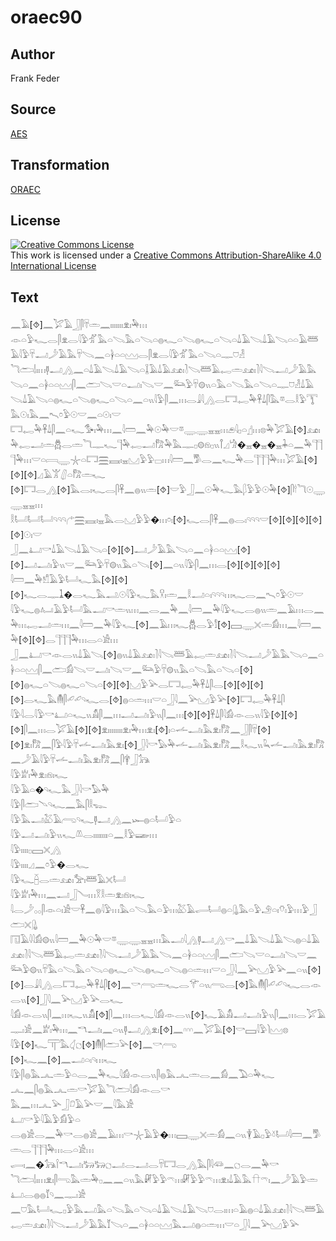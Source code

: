 # oraec90

## Author

Frank Feder

## Source

[AES](https://github.com/simondschweitzer/aes)

## Transformation

[ORAEC](https://oraec.github.io/)

## License

<a rel="license" href="http://creativecommons.org/licenses/by-sa/4.0/"><img alt="Creative Commons License" style="border-width:0" src="https://i.creativecommons.org/l/by-sa/4.0/88x31.png" /></a><br />This work is licensed under a <a rel="license" href="http://creativecommons.org/licenses/by-sa/4.0/">Creative Commons Attribution-ShareAlike 4.0 International License</a>

## Text

𓈖𓄿[⯑]𓈖𓅯𓄿𓃀𓋴𓄜𓏛𓈖𓏤𓏤𓏤𓏤𓏤𓏤𓏤𓁷𓏤𓅆𓏥<br>
𓁹𓏏𓅱𓆑𓂋𓋴𓁷𓂋𓇋𓅱𓁄𓅓𓏏𓌫𓅓𓏏𓌫𓏏𓐍𓆑𓏏𓌫𓐍𓆑𓏏𓌫𓏏𓍑𓄿𓌫𓍑𓄿𓌫𓏏𓏏𓄿𓆷𓄿𓇋𓅱𓄜𓂝𓌳𓄿𓅓𓄜𓌫𓈖𓏏𓋀𓏏𓏏𓈉𓂋𓋴𓁷𓂋𓇋𓅱𓁄𓅓𓏏𓌫𓏏𓊃𓈞𓁐<br>
𓆓𓂧𓌃𓏤𓏥𓊢𓂝𓂻𓈖𓏏𓍑𓄿𓌫𓍑𓄿𓌫𓏏𓆼𓄿𓍑𓄿𓃭𓏤𓍘𓌫𓆷𓄿𓉻𓏛𓃭𓏤𓍘𓇋𓌫𓂝𓌳𓄿𓅓𓌫𓏏𓈖𓏏𓋀𓏏𓏏𓈉𓋴𓈖𓂧𓌫𓎟𓏏𓂝𓏤𓌫𓎟𓈖𓃛𓅱𓄜𓊗𓏭𓏏𓅓𓏏𓌫𓅓𓏏𓌫𓏏𓊃𓈞𓁐𓍑𓄿𓌫𓍑𓄿𓌫𓏏𓐍𓆑𓏏𓌫𓐍𓆑𓏏𓌫𓏏𓈖𓏏𓏭𓇋𓅱𓋴𓈖𓏥𓂋𓇍𓇋𓂻𓂋𓉐𓉻𓅆𓋹𓍑𓋴𓅓𓎼𓂋𓎛𓅱𓇰𓅓𓇳𓏤𓅓𓈖𓍇𓏌𓅱𓇳𓎟𓈖𓏏𓇳𓏤𓎟<br>
𓉐𓉻𓅆𓋹𓍑𓋴𓈖𓏏𓆑𓅜𓏤𓅆𓏥𓈖𓇋𓏠𓈖𓅆𓇳𓅆𓎟𓎼𓇾𓇾𓈇𓈇𓏥𓂉𓇋𓊪𓏏𓊨𓏥𓊖𓅆𓅯𓄿[⯑]𓃭𓏤𓅆𓉻𓂝𓏛𓆣𓂋𓏛𓆓𓊃𓆑𓊹𓅆𓉻𓂝𓀗𓅆𓅓𓊃𓊪𓊗𓁶𓊪𓏭𓋾𓈎𓀝�𓈇�𓈇�𓈇𓇓𓏏𓈖𓅆𓊹𓊹𓊹𓅆𓏥𓎟𓏏𓇯𓇾𓇼𓏏𓉐𓈗𓈘𓏤𓈇𓈋𓅱𓅱𓊌𓏥𓇋𓏠𓈖𓀄𓂋𓈖𓆑𓅆𓂋𓊹𓊹𓊹𓅆𓏥𓅯𓄿[⯑][⯑][⯑]𓈎𓄿𓀠𓋛𓏏𓀗𓏛𓆑<br>
[⯑]𓉐𓂋𓂻[⯑]𓅓𓂋𓏤𓆑𓂋𓋴𓋹𓈖𓐍𓏭𓏛[⯑]𓎟𓅱𓃀𓈖𓇳𓅆𓆑𓅓𓆄𓅱𓅱𓇳𓅆[⯑]𓋴𓎗𓆓𓇳𓇾𓇾𓈇𓈇𓏥<br>
𓎛𓂡𓂡𓂡𓄹𓄹𓄹𓂐𓈗𓈘𓏤𓈇𓅓𓂋𓈋𓅱𓅱�𓏥𓏌𓏤[⯑]𓆑𓂋𓋴𓋹𓈖𓐍𓂋𓏤𓄹𓄹𓄹𓎟[⯑][⯑][⯑][⯑][⯑]𓇳𓏤𓎟<br>
𓃀𓈖𓂞𓎡𓍑𓄿𓌫𓍑𓄿𓌫𓏏[⯑][⯑]𓂝𓌳𓄿𓅓𓌫𓏏𓈖𓏏𓋀𓏏𓏏𓈉[⯑][⯑]𓂝𓂝𓏤𓅱𓏭𓎟𓈖𓃛𓅱𓄜𓊗𓏭𓅓𓏏𓌫[⯑]𓈖𓏏𓏭𓇋𓅱𓋴𓈖𓏥𓂋[⯑][⯑][⯑][⯑]<br>
𓇋𓏠𓈖𓅆𓀸𓄿𓅱𓂡𓆑𓅓[⯑][⯑][⯑]𓆑𓂋𓊃𓍞�𓂋𓆑𓅓𓂢𓇳𓇋𓅱𓆑𓅓𓎃𓏤𓏛𓈖𓎛𓂝𓏏𓏤𓄹𓄹𓄹𓏥𓆑𓂋𓈖𓍇𓏌𓅱𓇳𓎟<br>
𓇋𓅱𓆑𓐍𓂤𓄿𓅱𓂡𓅓𓂝𓎡𓏛𓏭𓏥𓈖𓂋𓈖𓅆𓈖𓇋𓏠𓈖𓅆𓇋𓅱𓆑𓂋𓐍𓏭𓏛𓈖𓄿𓏥𓂋𓈖𓅆𓏥𓉻𓂝𓏛𓏥𓈖𓇋𓏠𓈖𓅆𓇋𓅱𓆑[⯑]𓈖𓄿𓏥𓆑𓆣𓂋𓅱𓀾[⯑]𓈙𓇾𓏴𓏛𓀁𓏥𓈖𓇋𓏠𓈖𓅆[⯑][⯑]𓂋𓊹𓊹𓊹𓅆𓏥𓂋𓏏𓀀𓏥<br>
𓃀𓈖𓂞𓎡𓁹𓂋𓏭𓍑𓄿𓌫[⯑]𓐍𓏭𓍑𓄿𓃭𓏤𓍘𓇋𓌫𓆷𓄿𓉻𓏛𓃭𓏤𓍘𓇋𓌫𓂝𓌳𓄿𓅓𓌫𓏏𓈖𓏏𓋀𓏏𓏏𓈉𓋴𓈖𓂧𓀁𓌫𓎟𓂝𓏤𓌫𓎟𓈖𓃛𓅱𓄜𓊗𓏭𓅓𓏏𓌫𓅓𓏏𓌫𓏏[⯑][⯑]𓐍𓆑𓏏𓌫𓐍𓆑𓏏𓌫𓏏[⯑][⯑]𓈋𓅱𓅪𓂋𓉐𓉻𓅆𓋹𓍑𓋴𓂋[⯑][⯑][⯑][⯑]𓂋𓆑𓅓𓄟𓋴𓄔𓄔𓄹𓆑𓂋[⯑]𓐍𓏏𓏛𓏥𓎟𓏏𓃀𓇋𓈖𓅪𓈋𓅱𓅪[⯑]𓉐𓉻𓅆𓋹𓍑𓋴<br>
𓇋𓅱𓇋𓂋𓇋𓅱𓎡𓂞𓏏𓆑𓏭𓀋𓋴𓈖𓏥𓂝𓂝𓏤𓅱𓏭𓋴𓈖𓏥[⯑][⯑]𓋹𓍑𓋴𓇋𓀁𓁹𓂋𓏭𓇋𓅱[⯑][⯑][⯑]𓋴𓈖𓏥𓂋𓅯𓄿[⯑][⯑]𓁷𓏤𓏤𓏤𓏤𓏤𓏤𓏤𓏤𓁷𓏤𓅆𓏥𓁷𓏤[⯑]𓏤𓏏𓌡𓂝𓏤𓅓𓁷𓏤𓀗𓈖𓃀𓋴𓄜[⯑][⯑]𓁷𓏤𓀗𓈖𓋴𓅱𓇋𓅱𓄜𓌡𓂝𓏤𓅓𓁷𓏤[⯑]𓃀𓇋𓎡𓅃𓅆𓌡𓂝𓏤𓅓𓁷𓏤𓀗𓈖𓎛𓆑𓏭𓆗𓌡𓂝𓏤𓅓𓁷𓏤𓀗𓈖𓌳𓄿𓇋𓅱𓄜𓌡𓂝𓏤𓅓𓁷𓏤𓀗𓈖𓋴𓋁𓃀𓃥<br>
𓇋𓅱𓁨𓏤𓅆𓁷𓏤𓁶𓏤𓆑<br>
𓇋𓅱𓄿𓏏�𓄹𓆑𓅓𓃀𓇋𓎡𓅃𓅆<br>
𓇋𓅱𓋴𓂧𓄢𓄹𓆑𓈖𓅓𓋴𓎛𓆊<br>
𓇋𓅱𓅓𓂝𓅷𓄿𓂺𓄹𓆑𓊢𓂝𓂻𓈖𓆱𓐍𓏏𓂡𓅱𓏏<br>
𓇋𓅱𓂝𓂝𓏤𓅱𓏭𓆑𓌨𓂋𓏤𓏤𓏤𓏤𓏤𓏤𓏤𓏤𓏏𓈖𓎛𓅱𓆃𓏥<br>
𓇋𓅱𓏤𓏤𓏤𓏤𓊪𓈙𓏴𓂻<br>
𓇋𓅱𓏤𓏤𓏤𓏤𓈎𓈖𓏌𓅱�𓂋𓆑<br>
𓇋𓅱𓆑𓐢𓂋𓏛𓃭𓏤𓅡𓏤𓆷𓄿𓏴𓂡<br>
𓇋𓅱𓁨𓏤𓅆𓏥𓈖𓂝𓃀𓄏𓏥𓎝𓎛𓏛𓁷𓏤𓁶𓏤𓆑<br>
𓇋𓂋𓌳𓂂𓂂𓋴𓁹𓏏𓏤𓀀𓎟𓋹𓈖𓐍𓇋𓅱𓏥𓅓𓏏𓌫𓅓𓏏𓅱𓏥𓅷𓄿𓂷𓂡𓐍𓏏𓊮𓅓𓏏𓅱𓄂𓏏𓏤𓄣𓏤𓅱𓏥𓅱𓃀𓂧𓏴𓊮<br>
𓉔𓄿𓇋𓇋𓀁𓊗𓏭𓇋𓏠𓈖𓅆𓇳𓅆𓎟𓎼𓇾𓇾𓈇𓈇𓏥𓅓𓂝𓇋𓂻𓊢𓂝𓂻𓎡𓈖𓍑𓄿𓌫𓍑𓄿𓌫𓐍𓏏𓍑𓄿𓃭𓏤𓍘𓇋𓌫𓆷𓄿𓉻𓏛𓃭𓏤𓍘𓇋𓌫𓂝𓌳𓄿𓅓𓌫𓈖𓏏𓋀𓏏𓏏𓈉𓋴𓈖𓂧𓌫𓎟𓏏𓂝𓏤𓌫𓎟𓈖𓃛𓅱𓊗𓏭𓄜𓅓𓏏𓌫𓅓𓏏𓌫𓏏𓐍𓆑𓏏𓌫𓐍𓆑𓏏𓌫𓐍𓏏𓏛𓏥𓎟𓏏𓃀𓇋𓈖𓅪𓈋𓅱𓅪𓈖𓏏𓏭[⯑][⯑]𓂋𓇍𓇋𓂻𓂋𓉐𓉻𓅆𓋹𓍑𓋴[⯑]𓈖𓎡𓂺𓏛𓆑𓂋𓄝𓏏𓏭𓂺𓂋[⯑]𓅓𓄟𓋴𓄔𓄔𓄹𓆑𓂋𓁹𓂋𓏭[⯑]𓃀𓇋𓈖𓅪𓈋𓅱𓅪𓂋𓆑<br>
𓇋𓀁𓁹𓂋𓏭𓋴𓈖𓏥𓆑𓏭𓀋[⯑]𓋴𓈖𓏥𓂋𓆑𓇋𓀁𓁹𓂋𓏭[⯑]𓆑𓄿𓀋𓂝𓂝𓏤𓅱𓏭𓋴𓈖𓏥𓂋𓅯𓄿𓊃𓏤𓀀𓈖𓁨𓏤𓅆𓏥𓈖𓎔𓂝𓏤𓈖𓏏𓏭𓊢𓂝𓂻𓁷𓏤[⯑]𓈖𓎆𓎆𓎆𓈖𓅯𓄿[⯑]𓎡𓈙𓇋𓅱𓌙𓈉𓊖<br>
𓇋𓅱[⯑]𓆑𓋳𓅓𓋑𓐎[⯑]𓄟𓋴𓂧𓅪[⯑]𓈖𓎡𓂺<br>
[⯑]𓆑𓈖[⯑]𓈖𓂝𓏏𓏤𓄹𓏥𓆑<br>
𓇋𓅱𓋴𓐍𓅓𓂜𓏛𓅱𓏏𓂋𓈖𓅆𓆑𓇋𓀁𓁹𓂋𓏭𓋴𓐍𓅓𓂜𓏛𓂋𓈖𓀁𓈖𓅐𓏏𓅆𓆑<br>
𓂜𓈖𓋴𓐍𓅓𓂜𓏛𓎡𓅯𓄿𓆓𓂧𓇋𓀁𓁹𓂋𓎡<br>
𓅓𓈖𓏥𓂜𓅪𓃀𓍔𓄿𓅪𓎟𓈖𓇋𓅓𓀀<br>
𓂞𓎡𓅱𓇋𓄿𓅱𓀁𓅱𓏏<br>
𓂋𓐍𓀀𓂋𓈖𓅆𓎡𓂋𓐍𓀀𓈖𓄿𓏥𓎡𓇼𓄿𓅱�𓏥𓈙𓇾𓏴𓏛𓀁𓈖𓏏𓏭𓇉𓄿𓊪𓅱𓍱𓂡𓇋𓏠𓈖𓀄𓏛𓂋𓊹𓊹𓊹𓅆𓏥𓂋𓏏𓀀𓏥<br>
𓂷𓏤𓈖�𓃥𓌉𓎔𓂝𓏤𓃒𓃒𓐎𓂝𓂋𓂝𓂋𓄜𓉐𓂋𓂻𓅓𓋴𓇋𓆛𓈖𓐎𓂋𓈖𓅆𓎡<br>
𓆓𓂧𓌃𓏤𓏥𓁷𓏤𓋴𓂸𓅓𓏛𓅆𓊪𓈖𓈖𓏏𓏭𓅓𓏞𓅱𓅱𓍼𓏥𓏞𓅱𓅱𓍼𓏥𓁷𓏤𓍑𓄿𓅓𓎅𓍼𓏤𓈖𓌳𓄿𓅱𓏛𓂞𓂋𓐍𓐍𓄈𓄹𓈖𓊃𓏤𓀀<br>
𓈖𓈞𓅓𓂡𓆑𓊪𓅱𓅓𓂝𓅓𓏏𓌫𓅓𓏏𓌫𓏏𓍑𓄿𓌫𓍑𓄿𓌫𓈞𓂋𓏤𓏥𓏏𓄿𓐍𓏏𓍑𓄿𓃭𓏤𓍘𓇋𓌫𓆷𓄿𓉻𓏛𓃭𓏤𓍘𓇋𓌫𓂝𓌳𓄿𓅓𓄈𓌫𓏏𓈖𓏏𓋀𓏏𓏏𓈉𓅓𓂝𓐍𓏏𓏛𓏥𓎟𓏏𓃀𓇋𓈖𓅪𓈋𓅱𓅪<br>
